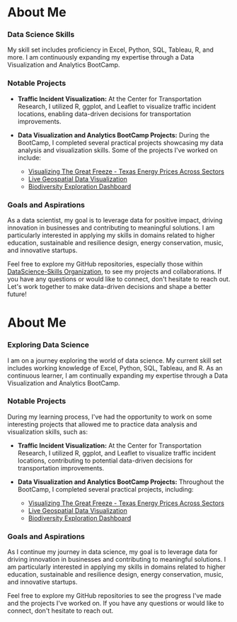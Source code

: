 # About Me

### Data Science Skills

My skill set includes proficiency in Excel, Python, SQL, Tableau, R, and more. I am continuously expanding my expertise through a Data Visualization and Analytics BootCamp.

### Notable Projects

- **Traffic Incident Visualization:** At the Center for Transportation Research, I utilized R, ggplot, and Leaflet to visualize traffic incident locations, enabling data-driven decisions for transportation improvements.

- **Data Visualization and Analytics BootCamp Projects:** During the BootCamp, I completed several practical projects showcasing my data analysis and visualization skills. Some of the projects I've worked on include:
  - [Visualizing The Great Freeze - Texas Energy Prices Across Sectors](https://github.com/DataScience-Skills/Project-3-Visualizing-Data)
  - [Live Geospatial Data Visualization](https://github.com/DataScience-Skills/Live-Geospatial-Data-Visualization)
  - [Biodiversity Exploration Dashboard](https://github.com/DataScience-Skills/Belly-Button-Biodiversity-Exploration-Dashboard)

### Goals and Aspirations

As a data scientist, my goal is to leverage data for positive impact, driving innovation in businesses and contributing to meaningful solutions. I am particularly interested in applying my skills in domains related to higher education, sustainable and resilience design, energy conservation, music, and innovative startups.

Feel free to explore my GitHub repositories, especially those within [DataScience-Skills Organization](https://github.com/DataScience-Skills), to see my projects and collaborations. If you have any questions or would like to connect, don't hesitate to reach out. Let's work together to make data-driven decisions and shape a better future!


# About Me

### Exploring Data Science

I am on a journey exploring the world of data science. My current skill set includes working knowledge of Excel, Python, SQL, Tableau, and R. As an continuous learner, I am continually expanding my expertise through a Data Visualization and Analytics BootCamp.

### Notable Projects

During my learning process, I've had the opportunity to work on some interesting projects that allowed me to practice data analysis and visualization skills, such as:

- **Traffic Incident Visualization:** At the Center for Transportation Research, I utilized R, ggplot, and Leaflet to visualize traffic incident locations, contributing to potential data-driven decisions for transportation improvements.

- **Data Visualization and Analytics BootCamp Projects:** Throughout the BootCamp, I completed several practical projects, including:

  - [Visualizing The Great Freeze - Texas Energy Prices Across Sectors](https://github.com/DataScience-Skills/Project-3-Visualizing-Data)
  - [Live Geospatial Data Visualization](https://github.com/DataScience-Skills/Live-Geospatial-Data-Visualization)
  - [Biodiversity Exploration Dashboard](https://github.com/DataScience-Skills/Belly-Button-Biodiversity-Exploration-Dashboard)

### Goals and Aspirations

As I continue my journey in data science, my goal is to leverage data for driving innovation in businesses and contributing to meaningful solutions. I am particularly interested in applying my skills in domains related to higher education, sustainable and resilience design, energy conservation, music, and innovative startups.

Feel free to explore my GitHub repositories to see the progress I've made and the projects I've worked on. If you have any questions or would like to connect, don't hesitate to reach out.

